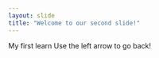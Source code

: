 ```yaml
---
layout: slide
title: "Welcome to our second slide!"
---
```

My first learn
Use the left arrow to go back!
